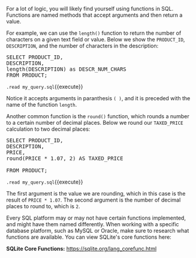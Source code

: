 For a lot of logic, you will likely find yourself using functions in SQL. Functions are named methods that accept arguments and then return a value. 

For example, we can use the `length()` function to return the number of characters on a given text field or value. Below we show the `PRODUCT_ID`, `DESCRIPTION`, and the number of characters in the description: 

<pre class="file" data-filename="my_query.sql" data-target="replace">
SELECT PRODUCT_ID,
DESCRIPTION,
length(DESCRIPTION) as DESCR_NUM_CHARS
FROM PRODUCT;
</pre>

`.read my_query.sql`{{execute}}

Notice it accepts arguments in paranthesis `( )`, and it is preceded with the name of the function `length`. 

Another common function is the `round()` function, which rounds a number to a certain number of decimal places. Below we round our `TAXED_PRICE` calculation to two decimal places:

<pre class="file" data-filename="my_query.sql" data-target="replace">
SELECT PRODUCT_ID,
DESCRIPTION,
PRICE,
round(PRICE * 1.07, 2) AS TAXED_PRICE

FROM PRODUCT;
</pre>

`.read my_query.sql`{{execute}}

The first argument is the value we are rounding, which in this case is the result of `PRICE * 1.07`. The second argument is the number of decimal places to round to, which is `2`. 

Every SQL platform may or may not have certain functions implemented, and might have them named differently. When working with a specific database platform, such as MySQL or Oracle, make sure to research what functions are available. You can view SQLite's core functions here: 

**SQLite Core Functions:**
https://sqlite.org/lang_corefunc.html
